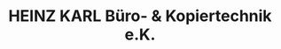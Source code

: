 ---
title: "HEINZ KARL Büro- & Kopiertechnik e.K."
url: /freiberg/heinz-karl-buero-und-kopiertechnik-e-k/
shop: Computer
---